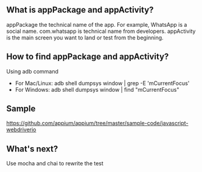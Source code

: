 ## What is appPackage and appActivity?
appPackage the technical name of the app. For example, WhatsApp is a social name. com.whatsapp is technical name from 
developers. 
appActivity is the main screen you want to land or test from the beginning. 

## How to find appPackage and appActivity?
Using adb command
* For Mac/Linux: adb shell dumpsys window | grep -E 'mCurrentFocus' 
* For Windows: adb shell dumpsys window | find "mCurrentFocus"

## Sample
https://github.com/appium/appium/tree/master/sample-code/javascript-webdriverio

## What's next?
Use mocha and chai to rewrite the test